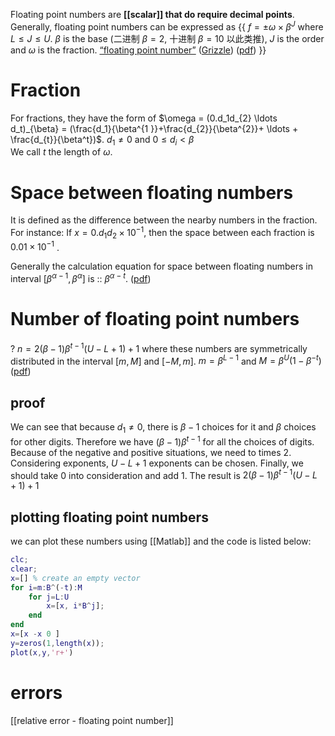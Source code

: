 Floating point numbers are **[[scalar]] that do require decimal points**. Generally, floating point numbers can be expressed as {{
$f = \pm \omega \times \beta^J$     where $L \leq J \leq U$. 
$\beta$  is the base (二进制 $\beta = 2$, 十进制 $\beta = 10$ 以此类推), $J$ is the order and $\omega$ is the fraction.  <span class="highlight" data-annotation="%7B%22attachmentURI%22%3A%22http%3A%2F%2Fzotero.org%2Fusers%2F9667514%2Fitems%2F2AVWIQEV%22%2C%22annotationKey%22%3A%22C2TDWXMK%22%2C%22color%22%3A%22%23ffd400%22%2C%22pageLabel%22%3A%2226%22%2C%22position%22%3A%7B%22pageIndex%22%3A25%2C%22rects%22%3A%5B%5B424.516%2C679.234%2C569.482%2C688.141%5D%2C%5B42.52%2C667.278%2C173.777%2C677.774%5D%5D%7D%2C%22citationItem%22%3A%7B%22uris%22%3A%5B%22http%3A%2F%2Fzotero.org%2Fusers%2F9667514%2Fitems%2F8EBIR37H%22%5D%2C%22locator%22%3A%2226%22%7D%7D" ztype="zhighlight"><a href="zotero://open-pdf/library/items/2AVWIQEV?page=26&#x26;annotation=C2TDWXMK">“floating point number”</a></span> <span class="citation" data-citation="%7B%22citationItems%22%3A%5B%7B%22uris%22%3A%5B%22http%3A%2F%2Fzotero.org%2Fusers%2F9667514%2Fitems%2F8EBIR37H%22%5D%7D%5D%2C%22properties%22%3A%7B%7D%7D" ztype="zcitation">(<span class="citation-item"><a href="zotero://select/library/items/8EBIR37H">Grizzle</a></span>)</span>  ([pdf](zotero://open-pdf/library/items/I5WT2TUR?page=28&annotation=VPVWRE9P)) }}
# Fraction  
For fractions, they have the form of $\omega = (0.d_1d_{2} \ldots d_t)_{\beta} = (\frac{d_1}{\beta^{1 }}+\frac{d_{2}}{\beta^{2}}+ \ldots + \frac{d_{t}}{\beta^t})$.  $d_{1}\neq 0$ and $0 \leq d_{i}< \beta$  
We call $t$ the length of $\omega$.  <!--SR:!2023-03-13,1,230-->

# Space between floating numbers 
It is defined as the difference between the nearby numbers in the fraction. 
For instance: If $x = 0. d_1d_{2} \times  10^{-1}$, then the space between each fraction is $0.01 \times 10^{-1}$ . 

Generally the calculation equation for space between floating numbers in interval $[\beta^{\alpha-1},\beta^{\alpha}]$ is :: $\beta^{\alpha-t}$.    <!--SR:!2023-03-15,3,250-->
([pdf](zotero://open-pdf/library/items/I5WT2TUR?page=30&annotation=UJSF5DHR))
# Number of floating point numbers 
?
$n = 2 (\beta -1)\beta^{t-1}(U-L+1)+1$ where these numbers are symmetrically distributed in the interval $[m,M]$ and $[-M,m]$.  $m = \beta^{L-1}$ and $M = \beta^U(1-\beta^{-t})$ 
([pdf](zotero://open-pdf/library/items/I5WT2TUR?page=36&annotation=BRZ7CL44))
## proof 
We can see that because $d_{1}\neq 0$, there is $\beta-1$ choices for it and $\beta$ choices for other digits. Therefore we have $(\beta-1)\beta^{t-1}$ for all the choices of digits. Because of the negative and positive situations, we need to times $2$. Considering exponents, $U-L+1$ exponents can be chosen. Finally, we should take $0$ into consideration and add $1$. The result is $2 (\beta-1)\beta^{t-1}(U-L+1)+1$  
## plotting floating point numbers 
we can plot these numbers using [[Matlab]] and the code is listed below: 
```matlab
clc;
clear; 
x=[] % create an empty vector 
for i=m:B^(-t):M
    for j=L:U
        x=[x, i*B^j]; 
    end
end
x=[x -x 0 ]
y=zeros(1,length(x)); 
plot(x,y,'r+')
```
<!--SR:!2023-03-15,3,250-->

# errors 
[[relative error - floating point number]]






